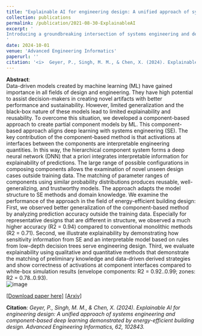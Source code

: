 ```yaml
---
title: "Explainable AI for engineering design: A unified approach of systems engineering and component-based deep learning"
collection: publications
permalink: /publication/2021-08-30-ExplainableAI
excerpt: '
Introducing a groundbreaking intersection of systems engineering and deep learning: our component-based, data-driven model. This unique approach not only adapts to the inherent structure of systems engineering but also prioritizes domain knowledge, ensuring that our models are interpretable and aligned with engineering principles. Dive deep into our innovative methodology that bridges the gap between the vast potential of AI and the meticulous precision of engineering design.
'
date: 2024-10-01
venue: 'Advanced Engineering Informatics'
paperurl: ''
citation: '<i>	Geyer, P., Singh, M. M., & Chen, X. (2024). Explainable AI for engineering design: A unified approach of systems engineering and component-based deep learning demonstrated by energy-efficient building design. Advanced Engineering Informatics, 62, 102843.</i>'
---
```


**Abstract**: <br>
Data-driven models created by machine learning (ML) have gained importance in all fields of design and engineering. They have high potential to assist decision-makers in creating novel artifacts with better performance and sustainability. However, limited generalization and the black-box nature of these models lead to limited explainability and reusability. To overcome this situation, we developed a component-based approach to create partial component models by ML. This component-based approach aligns deep learning with systems engineering (SE). The key contribution of the component-based method is that activations at interfaces between the components are interpretable engineering quantities. In this way, the hierarchical component system forms a deep neural network (DNN) that a priori integrates interpretable information for explainability of predictions. The large range of possible configurations in composing components allows the examination of novel unseen design cases outside training data. The matching of parameter ranges of components using similar probability distributions produces reusable, well-generalizing, and trustworthy models. The approach adapts the model structure to SE methods and domain knowledge. We examine the performance of the approach in the field of energy-efficient building design: First, we observed better generalization of the component-based method by analyzing prediction accuracy outside the training data. Especially for representative designs that are different in structure, we observed a much higher accuracy (R2 = 0.94) compared to conventional monolithic methods (R2 = 0.71). Second, we illustrate explainability by demonstrating how sensitivity information from SE and an interpretable model based on rules from low-depth decision trees serve engineering design. Third, we evaluate explainability using qualitative and quantitative methods that demonstrate the matching of preliminary knowledge and data-driven derived strategies and show correctness of activations at component interfaces compared to white-box simulation results (envelope components: R2 = 0.92..0.99; zones: R2 = 0.78..0.93).<br>
![image](https://user-images.githubusercontent.com/106488602/217064290-a9f7ccf5-8b55-4c9a-a852-0c76c62d8722.png)<br>

[[Download paper here]](https://www.sciencedirect.com/science/article/abs/pii/S1474034624004919)
[[Arxiv]](https://arxiv.org/abs/2108.13836)

**Citation**:<i> Geyer, P., Singh, M. M., & Chen, X. (2024). Explainable AI for engineering design: A unified approach of systems engineering and component-based deep learning demonstrated by energy-efficient building design. Advanced Engineering Informatics, 62, 102843. </i>
